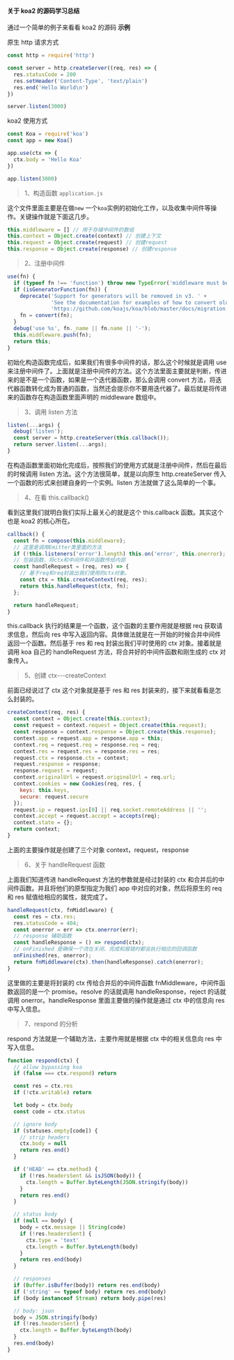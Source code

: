 #### 关于 koa2 的源码学习总结

通过一个简单的例子来看看 koa2 的源码
**示例**

原生 http 请求方式

```js
const http = require('http')

const server = http.createServer((req, res) => {
  res.statusCode = 200
  res.setHeader('Content-Type', 'text/plain')
  res.end('Hello World\n')
})

server.listen(3000)
```

koa2 使用方式

```js
const Koa = require('koa')
const app = new Koa()

app.use(ctx => {
  ctx.body = 'Hello Koa'
})

app.listen(3000)
```

> 1、构造函数 `application.js`

这个文件里面主要是在做`new` 一个`koa`实例的初始化工作，以及收集中间件等操作。关键操作就是下面这几步。

```js
this.middleware = [] // 用于存储中间件的数组
this.context = Object.create(context) // 创建上下文
this.request = Object.create(request) // 创建request
this.response = Object.create(response) // 创建response
```

> 2、注册中间件

```js
use(fn) {
  if (typeof fn !== 'function') throw new TypeError('middleware must be a function!');
  if (isGeneratorFunction(fn)) {
    deprecate('Support for generators will be removed in v3. ' +
              'See the documentation for examples of how to convert old middleware ' +
              'https://github.com/koajs/koa/blob/master/docs/migration.md');
    fn = convert(fn);
  }
  debug('use %s', fn._name || fn.name || '-');
  this.middleware.push(fn);
  return this;
}
```

初始化构造函数完成后，如果我们有很多中间件的话，那么这个时候就是调用 use 来注册中间件了。上面就是注册中间件的方法。这个方法里面主要就是判断，传进来的是不是一个函数，如果是一个迭代器函数，那么会调用 convert 方法，将迭代器函数转化成为普通的函数，当然还会提示你不要用迭代器了。最后就是将传进来的函数存在构造函数里面声明的 middleware 数组中。

> 3、调用 listen 方法

```js
listen(...args) {
  debug('listen');
  const server = http.createServer(this.callback());
  return server.listen(...args);
}
```

在构造函数里面初始化完成后，按照我们的使用方式就是注册中间件，然后在最后的时候调用 listen 方法。这个方法很简单，就是以向原生 http.createServer 传入一个函数的形式来创建自身的一个实例。listen 方法就做了这么简单的一个事。

> 4、在看 this.callback()

看到这里我们就明白我们实际上最关心的就是这个 this.callback 函数。其实这个也是 koa2 的核心所在。

```js
callback() {
  const fn = compose(this.middleware);
  // 这里是调用Emitter类里面的方法
  if (!this.listeners('error').length) this.on('error', this.onerror);
  // 包装函数，将ctx和中间件和并函数传给内部
  const handleRequest = (req, res) => {
    // 基于req和req封装出我们使用的ctx对象。
    const ctx = this.createContext(req, res);
    return this.handleRequest(ctx, fn);
  };

  return handleRequest;
}
```

this.callback 执行的结果是一个函数，这个函数的主要作用就是根据 req 获取请求信息，然后向 res 中写入返回内容。具体做法就是在一开始的时候合并中间件返回一个函数。然后基于 res 和 req 封装出我们平时使用的 ctx 对象。接着就是调用 koa 自己的 handleRequest 方法，将合并好的中间件函数和刚生成的 ctx 对象传入。

> 5、创建 ctx---createContext

前面已经说过了 ctx 这个对象就是基于 res 和 res 封装来的，接下来就看看是怎么封装的。

```js
createContext(req, res) {
  const context = Object.create(this.context);
  const request = context.request = Object.create(this.request);
  const response = context.response = Object.create(this.response);
  context.app = request.app = response.app = this;
  context.req = request.req = response.req = req;
  context.res = request.res = response.res = res;
  request.ctx = response.ctx = context;
  request.response = response;
  response.request = request;
  context.originalUrl = request.originalUrl = req.url;
  context.cookies = new Cookies(req, res, {
    keys: this.keys,
    secure: request.secure
  });
  request.ip = request.ips[0] || req.socket.remoteAddress || '';
  context.accept = request.accept = accepts(req);
  context.state = {};
  return context;
}
```

上面的主要操作就是创建了三个对象 context，request，response

> 6、关于 handleRequest 函数

上面我们知道传进 handleRequest 方法的参数就是经过封装的 ctx 和合并后的中间件函数。并且将他们的原型指定为我们 app 中对应的对象，然后将原生的 req 和 res 赋值给相应的属性，就完成了。

```js
handleRequest(ctx, fnMiddleware) {
  const res = ctx.res;
  res.statusCode = 404;
  const onerror = err => ctx.onerror(err);
  // response 辅助函数
  const handleResponse = () => respond(ctx);
  // onFinished 是确保一个流在关闭、完成和报错时都会执行相应的回调函数
  onFinished(res, onerror);
  return fnMiddleware(ctx).then(handleResponse).catch(onerror);
}
```

这里做的主要是将封装的 ctx 传给合并后的中间件函数 fnMiddleware，中间件函数返回的是一个 promise。resolve 的话就调用 handleResponse，reject 的话就调用 onerror。handleResponse 里面主要做的操作就是通过 ctx 中的信息向 res 中写入信息。

> 7、respond 的分析

respond 方法就是一个辅助方法，主要作用就是根据 ctx 中的相关信息向 res 中写入信息。

```js
function respond(ctx) {
  // allow bypassing koa
  if (false === ctx.respond) return

  const res = ctx.res
  if (!ctx.writable) return

  let body = ctx.body
  const code = ctx.status

  // ignore body
  if (statuses.empty[code]) {
    // strip headers
    ctx.body = null
    return res.end()
  }

  if ('HEAD' == ctx.method) {
    if (!res.headersSent && isJSON(body)) {
      ctx.length = Buffer.byteLength(JSON.stringify(body))
    }
    return res.end()
  }

  // status body
  if (null == body) {
    body = ctx.message || String(code)
    if (!res.headersSent) {
      ctx.type = 'text'
      ctx.length = Buffer.byteLength(body)
    }
    return res.end(body)
  }

  // responses
  if (Buffer.isBuffer(body)) return res.end(body)
  if ('string' == typeof body) return res.end(body)
  if (body instanceof Stream) return body.pipe(res)

  // body: json
  body = JSON.stringify(body)
  if (!res.headersSent) {
    ctx.length = Buffer.byteLength(body)
  }
  res.end(body)
}
```
